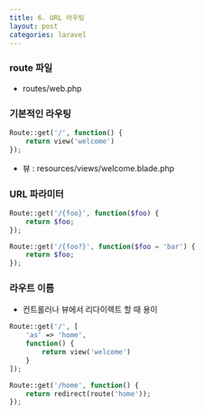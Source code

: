 ```yaml
---
title: 6. URL 라우팅
layout: post
categories: laravel
---
```


### route 파일
* routes/web.php

### 기본적인 라우팅
```php
Route::get('/', function() {
    return view('welcome')
});
```
* 뷰 : resources/views/welcome.blade.php  

### URL 파라미터
```php
Route::get('/{foo}', function($foo) {
    return $foo;
});

Route::get('/{foo?}', function($foo = 'bar') {
    return $foo;
});
```

### 라우트 이름
* 컨트롤러나 뷰에서 리다이렉트 할 때 용이

```php
Route::get('/', [
    'as' => 'home',
    function() {
        return view('welcome')
    }
]);

Route::get('/home', function() {
    return redirect(route('home'));
});
```